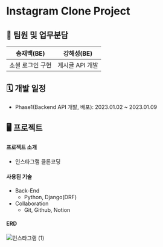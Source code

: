 # Instagram Clone Project

## 👤 팀원 및 업무분담

| 송재백(BE)       | 강해성(BE)                   |
| ---------------- | ---------------------------- |
| 소셜 로그인 구현 | 게시글 API 개발 |

## 🗓 개발 일정

- Phase1(Backend API 개발, 배포): 2023.01.02 ~ 2023.01.09

## 🖥 프로젝트

#### 프로젝트 소개

- 인스타그램 클론코딩 

#### 사용된 기술

- Back-End
  - Python, Django(DRF)
- Collaboration
  - Git, Github, Notion

#### ERD

![인스타그램 (1)](https://user-images.githubusercontent.com/83541246/211132598-04a2b0f1-af6e-45ca-88ec-45fcfb491fb0.png)